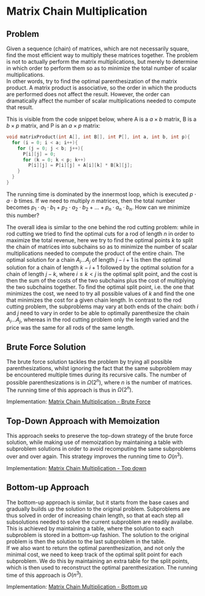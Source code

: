 # Matrix Chain Multiplication

## Problem

Given a sequence (chain) of matrices, which are not necessarily square, find the most efficient way to multiply these matrices together. The problem is not to actually perform the matrix multiplications, but merely to determine in which order to perform them so as to minimize the total number of scalar multiplications.  
In other words, try to find the optimal parenthesization of the matrix product. A matrix product is associative, so the order in which the products are performed does not affect the result. However, the order can dramatically affect the number of scalar multiplications needed to compute that result.

This is visible from the code snippet below, where A is a $a \times b$ matrix, B is a $b \times p$ matrix, and P is an $a \times p$ matrix:

```c
void matrixProduct(int A[], int B[], int P[], int a, int b, int p){
  for (i = 0; i < a; i++){
    for (j = 0; j < b; j++){
      P[i][j] = 0;
      for (k = 0; k < p; k++)
        P[i][j] = P[i][j] + A[i][k] * B[k][j];
    }
  }
}
```

The running time is dominated by the innermost loop, which is executed $p \cdot a \cdot b$ times. If we need to multiply $n$ matrices, then the total number becomes $p_1\cdot a_1 \cdot b_1 + p_2 \cdot a_2 \cdot b_2 + \dots + p_n \cdot a_n \cdot b_n$. How can we minimize this number?

The overall idea is similar to the one behind the rod cutting problem: while in rod cutting we tried to find the optimal cuts for a rod of length $n$ in order to maximize the total revenue, here we try to find the optimal points $k$ to split the chain of matrices into subchains so as to minimize the number of scalar multiplications needed to compute the product of the entire chain. The optimal solution for a chain $A_i \dots A_j$ of length $j - i + 1$ is then the optimal solution for a chain of length $k - i + 1$ followed by the optimal solution for a chain of length $j - k$, where $i\leq k < j$ is the optimal split point, and the cost is then the sum of the costs of the two subchains plus the cost of multiplying the two subchains together. To find the optimal split point, i.e. the one that minimizes the cost, we need to try all possible values of $k$ and find the one that minimizes the cost for a given chain length. In contrast to the rod cutting problem, the subproblems may vary at both ends of the chain: both $i$ and $j$ need to vary in order to be able to optimally parenthesize the chain $A_i \dots A_j$, whereas in the rod cutting problem only the length varied and the price was the same for all rods of the same length.

## Brute Force Solution

The brute force solution tackles the problem by trying all possible parenthesizations, whilst ignoring the fact that the same subproblem may be encountered multiple times during its recursive calls. The number of possible parenthesizations is in $\Omega(2^n)$, where $n$ is the number of matrices. The running time of this approach is thus in $\Omega(2^n)$.

Implementation: [Matrix Chain Multiplication - Brute Force](https://github.com/pl3onasm/Algorithms/tree/main/algorithms/dynamic-programming/matrix-chain-mult/mcm-1.c)

## Top-Down Approach with Memoization

This approach seeks to preserve the top-down strategy of the brute force solution, while making use of memoization by maintaining a table with subproblem solutions in order to avoid recomputing the same subproblems over and over again. This strategy improves the running time to $O(n^3)$.  

Implementation: [Matrix Chain Multiplication - Top down](https://github.com/pl3onasm/Algorithms/tree/main/algorithms/dynamic-programming/matrix-chain-mult/mcm-2.c)

## Bottom-up Approach

The bottom-up approach is similar, but it starts from the base cases and gradually builds up the solution to the original problem. Subproblems are thus solved in order of increasing chain length, so that at each step all subsolutions needed to solve the current subproblem are readily availabe. This is achieved by maintaining a table, where the solution to each subproblem is stored in a bottom-up fashion. The solution to the original problem is then the solution to the last subproblem in the table.  
If we also want to return the optimal parenthesization, and not only the minimal cost, we need to keep track of the optimal split point for each subproblem. We do this by maintaining an extra table for the split points, which is then used to reconstruct the optimal parenthesization. The running time of this approach is $O(n^3)$.

Implementation: [Matrix Chain Multiplication - Bottom up](https://github.com/pl3onasm/Algorithms/tree/main/algorithms/dynamic-programming/matrix-chain-mult/mcm-3.c)
